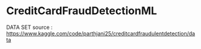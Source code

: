 # CreditCardFraudDetectionML

DATA SET source : https://www.kaggle.com/code/parthjani25/creditcardfraudulentdetection/data
